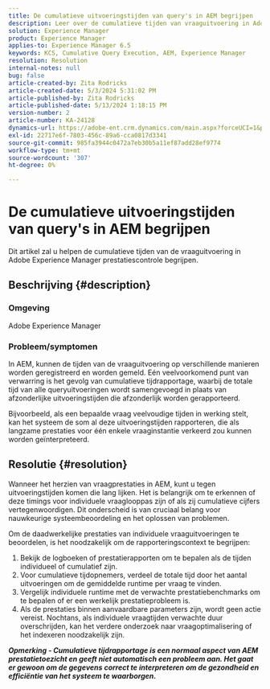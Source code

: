 ```yaml
---
title: De cumulatieve uitvoeringstijden van query's in AEM begrijpen
description: Leer over de cumulatieve tijden van vraaguitvoering in Adobe Experience Manager prestatiescontrole.
solution: Experience Manager
product: Experience Manager
applies-to: Experience Manager 6.5
keywords: KCS, Cumulative Query Execution, AEM, Experience Manager
resolution: Resolution
internal-notes: null
bug: false
article-created-by: Zita Rodricks
article-created-date: 5/3/2024 5:31:02 PM
article-published-by: Zita Rodricks
article-published-date: 5/13/2024 1:18:15 PM
version-number: 2
article-number: KA-24128
dynamics-url: https://adobe-ent.crm.dynamics.com/main.aspx?forceUCI=1&pagetype=entityrecord&etn=knowledgearticle&id=afe803e6-7209-ef11-9f8a-6045bd026dc7
exl-id: 22717e6f-7803-456c-89a6-cca0817d3341
source-git-commit: 985fa3944c0472a7eb30b5a11ef87add28ef9774
workflow-type: tm+mt
source-wordcount: '307'
ht-degree: 0%

---
```


# De cumulatieve uitvoeringstijden van query&#39;s in AEM begrijpen


Dit artikel zal u helpen de cumulatieve tijden van de vraaguitvoering in Adobe Experience Manager prestatiescontrole begrijpen.

## Beschrijving {#description}


### Omgeving

Adobe Experience Manager



### Probleem/symptomen

In AEM, kunnen de tijden van de vraaguitvoering op verschillende manieren worden geregistreerd en worden gemeld. Eén veelvoorkomend punt van verwarring is het gevolg van cumulatieve tijdrapportage, waarbij de totale tijd van alle queryuitvoeringen wordt samengevoegd in plaats van afzonderlijke uitvoeringstijden die afzonderlijk worden gerapporteerd.

Bijvoorbeeld, als een bepaalde vraag veelvoudige tijden in werking stelt, kan het systeem de som al deze uitvoeringstijden rapporteren, die als langzame prestaties voor één enkele vraaginstantie verkeerd zou kunnen worden geïnterpreteerd.


## Resolutie {#resolution}


Wanneer het herzien van vraagprestaties in AEM, kunt u tegen uitvoeringstijden komen die lang lijken. Het is belangrijk om te erkennen of deze timings voor individuele vraaglooppas zijn of als zij cumulatieve cijfers vertegenwoordigen. Dit onderscheid is van cruciaal belang voor nauwkeurige systeembeoordeling en het oplossen van problemen.

Om de daadwerkelijke prestaties van individuele vraaguitvoeringen te beoordelen, is het noodzakelijk om de rapporteringscontext te begrijpen:

1. Bekijk de logboeken of prestatierapporten om te bepalen als de tijden individueel of cumulatief zijn.
2. Voor cumulatieve tijdopnemers, verdeel de totale tijd door het aantal uitvoeringen om de gemiddelde runtime per vraag te vinden.
3. Vergelijk individuele runtime met de verwachte prestatiebenchmarks om te bepalen of er een werkelijk prestatieprobleem is.
4. Als de prestaties binnen aanvaardbare parameters zijn, wordt geen actie vereist. Nochtans, als individuele vraagtijden verwachte duur overschrijden, kan het verdere onderzoek naar vraagoptimalisering of het indexeren noodzakelijk zijn.


<b>*Opmerking - Cumulatieve tijdrapportage is een normaal aspect van AEM prestatietoezicht en geeft niet automatisch een probleem aan. Het gaat er gewoon om de gegevens correct te interpreteren om de gezondheid en efficiëntie van het systeem te waarborgen.</b>*
